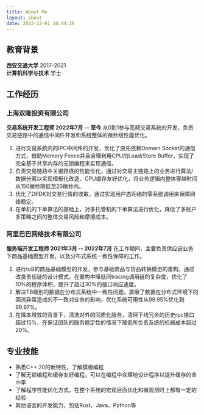 ```yaml
---
title: About Me
layout: about
date: 2023-12-01 16:44:29
---
```


## 教育背景
**西安交通大学**	2017-2021	
**计算机科学与技术**	学士
## 工作经历
### 上海双隆投资有限公司
**交易系统开发工程师		2022年7月 -- 至今**
从0到1参与高频交易系统的开发，负责交易链路中的通信中间件开发和系统整体的微秒级性能优化。

1. 进行交易系统内的IPC中间件的开发，优化了原先依赖Domain Socket的通信方式，借助Memory Fence并且合理利用CPU的Load/Store Buffer，实现了完全基于共享内存的无锁编程来实现通信。
2. 负责交易链路中关键路径的性能优化，通过对交易主链路上的业务进行算法/数据分离以实现模板化改造、CPU缓存友好优化，将业务逻辑内整体穿越时间从150微秒降低至20微秒内。
3. 优化了DPDK对交易行情的收取，通过实现用户态网络的零系统调用来保障网络稳定。
4. 在单机的下单算法的基础上，对多托管机的下单算法进行优化，降低了多账户多策略之间的整体交易风险和摩擦成本。
### 阿里巴巴网络技术有限公司 
**服务端开发工程师 	2021年3月 -- 2022年7月**
在工作期间，主要负责供应链业务下商品基础模型开发，以及分布式系统一致性保障的工作。

1. 进行toB的商品基础模型的开发，参与基础商品与货品转换模型的重构。通过改良责任链的设计模式，在重构中降低同tracing调用链的复杂度，优化了10%的程序体积，提升了超过30%的接口响应速度。
2. 解决TB级别的数据在分布式系统中一致性问题，屏蔽了数据在分布式环境下的回流异常造成的不一致对业务的影响，优化系统可用性从99.95%优化到99.97%。
3. 在降本增效的背景下，清洗对外的同质化服务，清理下线冗余的历史rpc接口超过15%，在保证团队的服务稳定性的情况下降低所负责系统的机器成本超过20%。
## 专业技能

- 熟悉C++ 20的新特性，了解模板编程
- 了解无锁编程和缓存友好编程，可以在编程中合理地设计程序以提升缓存的命中率
- 了解程序性能优化方式，在整个系统的宏观层面优化和微观测时上都有一定的经验
- 其他语言的开发能力，包括Rust、Java、Python等